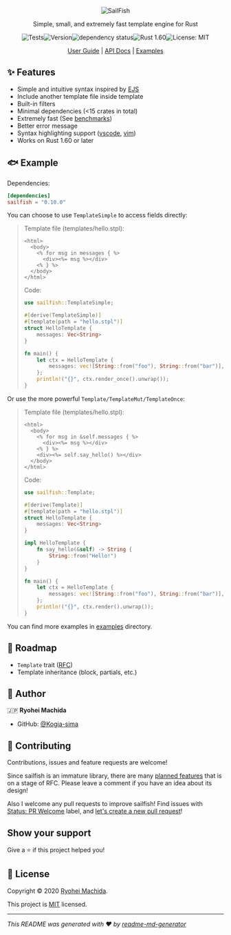 <div align="center">

![SailFish](./resources/logo.png)

Simple, small, and extremely fast template engine for Rust

![Tests](https://github.com/rust-sailfish/sailfish/workflows/Tests/badge.svg)![Version](https://img.shields.io/crates/v/sailfish)![dependency status](https://deps.rs/repo/github/rust-sailfish/sailfish/status.svg)![Rust 1.60](https://img.shields.io/badge/rust-1.60+-lightgray.svg)![License: MIT](https://img.shields.io/badge/License-MIT-yellow.svg)

[User Guide](https://rust-sailfish.github.io/sailfish/) | [API Docs](https://docs.rs/sailfish) | [Examples](./examples)

</div>

## ✨ Features

- Simple and intuitive syntax inspired by [EJS](https://ejs.co/)
- Include another template file inside template
- Built-in filters
- Minimal dependencies (<15 crates in total)
- Extremely fast (See [benchmarks](https://github.com/djc/template-benchmarks-rs))
- Better error message
- Syntax highlighting support ([vscode](./syntax/vscode), [vim](./syntax/vim))
- Works on Rust 1.60 or later

## 🐟 Example

Dependencies:

```toml
[dependencies]
sailfish = "0.10.0"
```

You can choose to use `TemplateSimple` to access fields directly:

> Template file (templates/hello.stpl):
>
> ```erb
> <html>
>   <body>
>     <% for msg in messages { %>
>       <div><%= msg %></div>
>     <% } %>
>   </body>
> </html>
> ```
>
> Code:
>
> ```rust
> use sailfish::TemplateSimple;
> 
> #[derive(TemplateSimple)]
> #[template(path = "hello.stpl")]
> struct HelloTemplate {
>     messages: Vec<String>
> }
> 
> fn main() {
>     let ctx = HelloTemplate {
>         messages: vec![String::from("foo"), String::from("bar")],
>     };
>     println!("{}", ctx.render_once().unwrap());
> }
> ```

Or use the more powerful `Template/TemplateMut/TemplateOnce`:

> Template file (templates/hello.stpl):
>
> ```erb
> <html>
>   <body>
>     <% for msg in &self.messages { %>
>       <div><%= msg %></div>
>     <% } %>
>     <div><%= self.say_hello() %></div>
>   </body>
> </html>
> ```
>
> Code:
>
> ```rust
> use sailfish::Template;
> 
> #[derive(Template)]
> #[template(path = "hello.stpl")]
> struct HelloTemplate {
>     messages: Vec<String>
> }
> 
> impl HelloTemplate {
>     fn say_hello(&self) -> String {
>         String::from("Hello!")
>     }
> }
> 
> fn main() {
>     let ctx = HelloTemplate {
>         messages: vec![String::from("foo"), String::from("bar")],
>     };
>     println!("{}", ctx.render().unwrap());
> }
> ```

You can find more examples in [examples](./examples) directory.

## 🐾 Roadmap

- `Template` trait ([RFC](https://github.com/rust-sailfish/sailfish/issues/3))
- Template inheritance (block, partials, etc.)

## 👤 Author

🇯🇵 **Ryohei Machida**

* GitHub: [@Kogia-sima](https://github.com/Kogia-sima)

## 🤝 Contributing

Contributions, issues and feature requests are welcome!

Since sailfish is an immature library, there are many [planned features](https://github.com/rust-sailfish/sailfish/labels/Type%3A%20RFC) that is on a stage of RFC. Please leave a comment if you have an idea about its design!

Also I welcome any pull requests to improve sailfish! Find issues with [Status: PR Welcome](https://github.com/rust-sailfish/sailfish/issues?q=is%3Aissue+is%3Aopen+label%3A%22Status%3A+PR+Welcome%22) label, and [let's create a new pull request](https://github.com/rust-sailfish/sailfish/pulls)!

## Show your support

Give a ⭐️ if this project helped you!

## 📝 License

Copyright © 2020 [Ryohei Machida](https://github.com/Kogia-sima).

This project is [MIT](https://github.com/rust-sailfish/sailfish/blob/master/LICENSE) licensed.

---

*This README was generated with ❤️ by [readme-md-generator](https://github.com/kefranabg/readme-md-generator)*